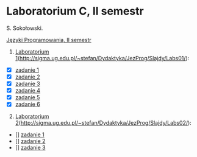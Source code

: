 # Laboratorium C, II semestr

S. Sokołowski.

[Języki Programowania, II semestr](http://sigma.ug.edu.pl/~stefan/Dydaktyka/JezProg/)

1. [Laboratorium 1](lab1)(http://sigma.ug.edu.pl/~stefan/Dydaktyka/JezProg/Slajdy/Labs01/):
  * [x] [zadanie 1](lab1/zad1.c)
  * [x] [zadanie 2](lab1/zad2.c)
  * [x] [zadanie 3](lab1/zad3.c)
  * [x] [zadanie 4](lab1/zad4.c)
  * [x] [zadanie 5](lab1/zad5.c)
  * [x] [zadanie 6](lab1/zad6.c)

2. [Laboratorium 2](lab1)(http://sigma.ug.edu.pl/~stefan/Dydaktyka/JezProg/Slajdy/Labs02/):
  * [] [zadanie 1](lab2/zad1.c)
  * [] [zadanie 2](lab2/zad2.c)
  * [] [zadanie 3](lab2/zad3.c)
